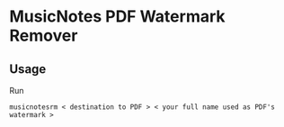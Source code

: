 # MusicNotes PDF Watermark Remover

## Usage

Run
```
musicnotesrm < destination to PDF > < your full name used as PDF's watermark >
```
